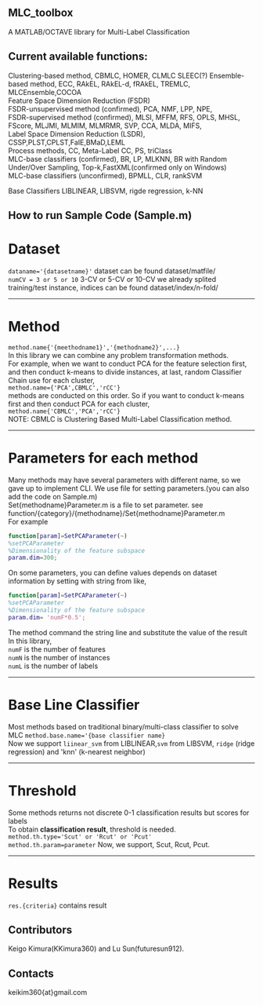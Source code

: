 ## MLC_toolbox
A MATLAB/OCTAVE library for Multi-Label Classification

## Current available functions: 
Clustering-based method, CBMLC, HOMER, CLMLC SLEEC(?) 
Ensemble-based method,   ECC, RAkEL, RAkEL-d, fRAkEL, TREMLC, MLCEnsemble,COCOA  
Feature Space Dimension Reduction (FSDR)  
FSDR-unsupervised method (confirmed), PCA, NMF, LPP, NPE,      
FSDR-supervised method (confirmed), MLSI, MFFM, RFS, OPLS, MHSL, FScore, MLJMI, MLMIM, MLMRMR, SVP, CCA, MLDA, MIFS,   
Label Space Dimension Reduction (LSDR), CSSP,PLST,CPLST,FaIE,BMaD,LEML  
Process methods, CC, Meta-Label CC, PS, triClass    
MLC-base classifiers (confirmed), BR, LP, MLKNN, BR with Random Under/Over Sampling, Top-k,FastXML(confirmed only on Windows)   
MLC-base classifiers (unconfirmed), BPMLL, CLR, rankSVM  

Base Classifiers
LIBLINEAR, LIBSVM, rigde regression, k-NN


## How to run Sample Code (Sample.m)
# Dataset     
`dataname='{datasetname}'`  dataset can be found dataset/matfile/  
`numCV = 3 or 5 or 10`      3-CV or 5-CV or 10-CV we already splited training/test instance, indices can be found dataset/index/n-fold/  

---

# Method  
`method.name{'{meethodname1}','{methodname2}',...}`  
In this library we can combine any problem transformation methods.  
For example, when we want to conduct PCA for the feature selection first, and then conduct k-means to divide instances, at last, random Classifier Chain use for each cluster,  
  `method.name={'PCA',CBMLC','rCC'}`  
methods are conducted on this order. So if you want to conduct k-means first and then conduct PCA for each cluster,   
`method.name{'CBMLC','PCA','rCC'}`  
NOTE: CBMLC is Clustering Based Multi-Label Classification method.  

---

# Parameters for each method  
Many methods may have several parameters with different name, so we gave up to implement CLI. We use file for setting parameters.(you can also add the code on Sample.m)   
Set{methodname}Parameter.m is a file to set parameter. see function/{category}/{methodname}/Set{methodname}Parameter.m  
For example  
```SetPCAParameter.m  
function[param]=SetPCAParameter(~)  
%setPCAParameter  
%Dimensionality of the feature subspace  
param.dim=300;  
```  
On some parameters, you can define values depends on dataset information by setting with string from like,  
 
```SetPCAParameter.m  
function[param]=SetPCAParameter(~)  
%setPCAParameter  
%Dimensionality of the feature subspace  
param.dim= 'numF*0.5';  
```  
The method command the string line and substitute the value of the result  
In this library,   
`numF` is the number of features  
`numN` is the number of instances  
`numL` is the number of labels 

---
# Base Line Classifier 
Most methods based on traditional binary/multi-class classifier to solve MLC 
`method.base.name='{base classifier name}`   
Now we support `liinear_svm` from LIBLINEAR,`svm` from LIBSVM, `ridge` (ridge regression)  and 'knn' (k-nearest neighbor)  

---

# Threshold   
Some methods returns not discrete 0-1 classification results but scores for labels  
To obtain <b>classification result</b>, threshold is needed.   
`method.th.type='Scut' or 'Rcut' or 'Pcut' `   
`method.th.param=parameter` 
Now, we support, Scut, Rcut, Pcut. 

---

# Results
`res.{criteria}` contains result   



## Contributors
Keigo Kimura(KKimura360) and Lu Sun(futuresun912).  


## Contacts   
keikim360{at}gmail.com
